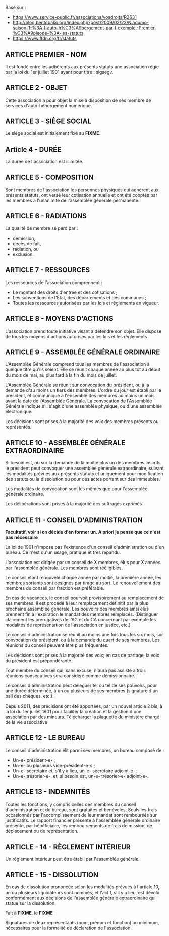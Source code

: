 
Basé sur :

* https://www.service-public.fr/associations/vosdroits/R2631
* http://blog.bentobako.org/index.php?post/2009/03/23/Niadomo-saison-1-%3A-l-auto-h%C3%A9bergement-par-l-exemple.-Premier-%C3%A9pisode-%3A-les-statuts
* https://www.ffdn.org/fr/statuts

ARTICLE PREMIER - NOM
---------------------

Il est fondé entre les adhérents aux présents statuts une association régie par la loi du 1er juillet 1901 ayant pour titre : sigsegv.


ARTICLE 2 - OBJET
-----------------

Cette association a pour objet la mise à disposition de ses membre de services d'auto-hébergement numérique.


ARTICLE 3 - SIÈGE SOCIAL
------------------------

Le siège social est initialement fixé au **FIXME**.


Article 4 - DURÉE
-----------------

La durée de l'association est illimitée.


ARTICLE 5 - COMPOSITION
-----------------------

Sont membres de l'association les personnes physiques qui adhèrent aux présents statuts, ont versé leur cotisation annuelle et ont été cooptés par les membres à l'unanimité de l'assemblée générale permanente.


ARTICLE 6 - RADIATIONS
----------------------

La qualité de membre se perd par :

* démission,
* décès de fait,
* radiation, ou
* exclusion.


ARTICLE 7 - RESSOURCES
----------------------

Les ressources de l'association comprennent :

* Le montant des droits d'entrée et des cotisations ;
* Les subventions de l'État, des départements et des communes ;
* Toutes les ressources autorisées par les lois et règlements en vigueur.


ARTICLE 8 - MOYENS D'ACTIONS
----------------------------

L'association prend toute initiative visant à défendre son objet. Elle dispose de tous les moyens d'actions autorisés par les lois et les règlements.


ARTICLE 9 - ASSEMBLÉE GÉNÉRALE ORDINAIRE
----------------------------------------

L'Assemblée Générale comprend tous les membres de l'association à quelque titre qu'ils soient. Elle se réunit chaque année au plus tôt au début du mois de mai, au plus tard à la fin du mois de juillet.

L'Assemblée Générale se réunit sur convocation du président, ou à la demande d'au moins un tiers des membres. L'ordre du jour est établi par le président, et communiqué à l'ensemble des membres au moins un mois avant la date de l'Assemblée Générale. La convocation de l'Assemblée Générale indique s'il s'agit d'une assemblée physique, ou d'une assemblée électronique.

Les décisions sont prises à la majorité des voix des membres présents ou représentés.


ARTICLE 10 - ASSEMBLÉE GÉNÉRALE EXTRAORDINAIRE
----------------------------------------------

Si besoin est, ou sur la demande de la moitié plus un des membres inscrits, le président peut convoquer une assemblée générale extraordinaire, suivant les modalités prévues aux présents statuts et uniquement pour modification des statuts ou la dissolution ou pour des actes portant sur des immeubles.

Les modalités de convocation sont les mêmes que pour l'assemblée générale ordinaire.

Les délibérations sont prises à la majorité des suffrages exprimés.


ARTICLE 11 - CONSEIL D'ADMINISTRATION
-------------------------------------

**Facultatif, voir si on décide d'en former un. A priori je pense que ce n'est pas nécessaire**

La loi de 1901 n'impose pas l'existence d'un conseil d'administration ou d'un bureau. Ce n'est qu'un usage, pratique et très répandu.

L'association est dirigée par un conseil de X membres, élus pour X années par l'assemblée générale. Les membres sont rééligibles.

Le conseil étant renouvelé chaque année par moitié, la première année, les membres sortants sont désignés par tirage au sort.
Le renouvellement des membres du conseil par fraction est préférable.

En cas de vacances, le conseil pourvoit provisoirement au remplacement de ses membres. Il est procédé à leur remplacement définitif par la plus prochaine assemblée générale. Les pouvoirs des membres ainsi élus prennent fin à l'expiration le mandat des membres remplacés.
(Distinguer clairement les prérogatives de l'AG et du CA concernant par exemple les modalités de représentation de l'association en justice, etc.)

Le conseil d'administration se réunit au moins une fois tous les six mois, sur convocation du président, ou à la demande du quart de ses membres. Les réunions du conseil peuvent être plus fréquentes.

Les décisions sont prises à la majorité des voix; en cas de partage, la voix du président est prépondérante.

Tout membre du conseil qui, sans excuse, n'aura pas assisté à trois réunions consécutives sera considéré comme démissionnaire.

Le conseil d'administration peut déléguer tel ou tel de ses pouvoirs, pour une durée déterminée, à un ou plusieurs de ses membres (signature d'un bail des chèques, etc.).

Depuis 2011, des précisions ont été apportées, par un nouvel article 2 bis, à la loi du 1er juillet 1901 pour faciliter la création et la gestion d'une association par des mineurs. Télécharger la plaquette du ministère chargé de la vie associative

ARTICLE 12 - LE BUREAU
----------------------

Le conseil d'administration élit parmi ses membres, un bureau composé de :

* Un-e- président-e- ;
* Un-e- ou plusieurs vice-président-e-s ;
* Un-e- secrétaire et, s'il y a lieu, un-e- secrétaire adjoint-e- ;
* Un-e- trésorier-e-, et, si besoin est, un-e- trésorier-e- adjoint-e-.


ARTICLE 13 - INDEMNITÉS
-----------------------

Toutes les fonctions, y compris celles des membres du conseil d'administration et du bureau, sont gratuites et bénévoles. Seuls les frais occasionnés par l'accomplissement de leur mandat sont remboursés sur justificatifs. Le rapport financier présenté à l'assemblée générale ordinaire présente, par bénéficiaire, les remboursements de frais de mission, de déplacement ou de représentation.

ARTICLE - 14 - RÈGLEMENT INTÉRIEUR
----------------------------------

Un règlement intérieur peut être établi par l'assemblée générale.


ARTICLE - 15 - DISSOLUTION
--------------------------

En cas de dissolution prononcée selon les modalités prévues à l'article 10, un ou plusieurs liquidateurs sont nommés, et l'actif, s'il y a lieu, est dévolu conformément aux décisions de l'assemblée générale extraordinaire qui statue sur la dissolution.


Fait à **FIXME**, le **FIXME**

Signatures de deux représentants (nom, prénom et fonction) au minimum, nécessaires pour la formalité de déclaration de l'association.
